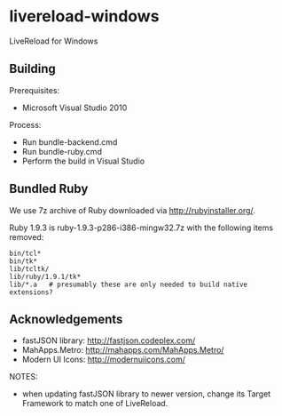 livereload-windows
==================

LiveReload for Windows


## Building

Prerequisites:

* Microsoft Visual Studio 2010

Process:

* Run bundle-backend.cmd
* Run bundle-ruby.cmd
* Perform the build in Visual Studio


## Bundled Ruby

We use 7z archive of Ruby downloaded via http://rubyinstaller.org/.

Ruby 1.9.3 is ruby-1.9.3-p286-i386-mingw32.7z with the following items removed:

	bin/tcl*
	bin/tk*
	lib/tcltk/
	lib/ruby/1.9.1/tk*
	lib/*.a   # presumably these are only needed to build native extensions?


## Acknowledgements

* fastJSON library:      http://fastjson.codeplex.com/
* MahApps.Metro:         http://mahapps.com/MahApps.Metro/
* Modern UI Icons:       http://modernuiicons.com/

NOTES:

* when updating fastJSON library to newer version, change its Target Framework to match one of LiveReload.
